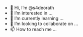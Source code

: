 - 👋 Hi, I’m @s4deorath
- 👀 I’m interested in ...
- 🌱 I’m currently learning ...
- 💞️ I’m looking to collaborate on ...
- 📫 How to reach me ...

<!---
s4deorath/s4deorath is a ✨ special ✨ repository because its `README.md` (this file) appears on your GitHub profile.
You can click the Preview link to take a look at your changes.
--->
